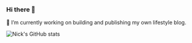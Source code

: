 ### Hi there 👋

 🔭 I’m currently working on building and publishing my own lifestyle blog.

![Nick's GitHub stats](https://github-readme-stats.vercel.app/api?username=NDC95&show_icons=true&theme=blueberry)

